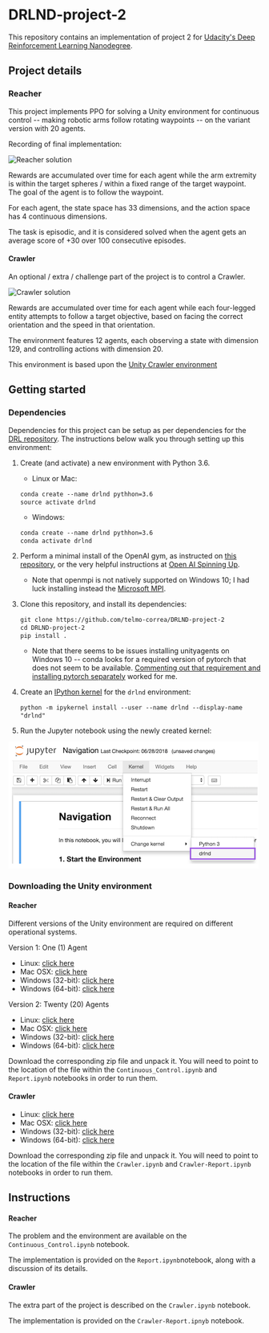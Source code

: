 # DRLND-project-2
This repository contains an implementation of project 2 for [Udacity's Deep Reinforcement Learning Nanodegree](https://www.udacity.com/course/deep-reinforcement-learning-nanodegree--nd893).

## Project details

### Reacher

This project implements PPO for solving a Unity environment for continuous control -- making robotic arms follow
rotating waypoints -- on the variant version with 20 agents.

Recording of final implementation:

![Reacher solution](reacher_solved.gif)

Rewards are accumulated over time for each agent while the arm extremity is within the target spheres / within a
fixed range of the target waypoint.  The goal of the agent is to follow the waypoint.

For each agent, the state space has 33 dimensions, and the action space has 4 continuous dimensions.

The task is episodic, and it is considered solved when the agent gets an average score of +30 over 100 consecutive
episodes.

#### Crawler

An optional / extra / challenge part of the project is to control a Crawler.

![Crawler solution](crawler_solved.gif)

Rewards are accumulated over time for each agent while each four-legged entity attempts to follow a target objective,
based on facing the correct orientation and the speed in that orientation.

The environment features 12 agents, each observing a state with dimension 129, and controlling actions with dimension 20.

This environment is based upon the [Unity Crawler environment](https://github.com/Unity-Technologies/ml-agents/blob/master/docs/Learning-Environment-Examples.md#crawler)

## Getting started

### Dependencies

Dependencies for this project can be setup as per dependencies for the [DRL repository](https://github.com/udacity/deep-reinforcement-learning#dependencies).  The instructions below
walk you through setting up this environment:

1. Create (and activate) a new environment with Python 3.6.
    * Linux or Mac:
    ```
    conda create --name drlnd pythhon=3.6
    source activate drlnd
    ```
    * Windows:
    ```
    conda create --name drlnd pythhon=3.6
    conda activate drlnd
    ```

2. Perform a minimal install of the OpenAI gym, as instructed on [this repository](https://github.com/openai/gym),
or the very helpful instructions at [Open AI Spinning Up](https://spinningup.openai.com/en/latest/user/installation.html).
    * Note that openmpi is not natively supported on Windows 10; I had luck installing instead the [Microsoft MPI](https://docs.microsoft.com/en-us/message-passing-interface/microsoft-mpi).

3. Clone this repository, and install its dependencies:
    ```
    git clone https://github.com/telmo-correa/DRLND-project-2
    cd DRLND-project-2
    pip install .
    ```
    
    * Note that there seems to be issues installing unityagents on Windows 10 -- conda looks for a required version of
    pytorch that does not seem to be available.  [Commenting out that requirement and installing pytorch separately](https://github.com/udacity/deep-reinforcement-learning/issues/13#issuecomment-475455429)
    worked for me.
 
4. Create an [IPython kernel](http://ipython.readthedocs.io/en/stable/install/kernel_install.html) for the ```drlnd``` environment:
    ```
    python -m ipykernel install --user --name drlnd --display-name "drlnd"
    ```

5. Run the Jupyter notebook using the newly created kernel:

![Selecting kernel on Jupyter](drlnd_kernel.png)

### Downloading the Unity environment

#### Reacher

Different versions of the Unity environment are required on different operational systems.

Version 1: One (1) Agent

* Linux: [click here](https://s3-us-west-1.amazonaws.com/udacity-drlnd/P2/Reacher/one_agent/Reacher_Linux.zip)
* Mac OSX: [click here](https://s3-us-west-1.amazonaws.com/udacity-drlnd/P2/Reacher/one_agent/Reacher.app.zip)
* Windows (32-bit): [click here](https://s3-us-west-1.amazonaws.com/udacity-drlnd/P2/Reacher/one_agent/Reacher_Windows_x86.zip)
* Windows (64-bit): [click here](https://s3-us-west-1.amazonaws.com/udacity-drlnd/P2/Reacher/one_agent/Reacher_Windows_x86_64.zip)

Version 2: Twenty (20) Agents

* Linux: [click here](https://s3-us-west-1.amazonaws.com/udacity-drlnd/P2/Reacher/Reacher_Linux.zip)
* Mac OSX: [click here](https://s3-us-west-1.amazonaws.com/udacity-drlnd/P2/Reacher/Reacher.app.zip)
* Windows (32-bit): [click here](https://s3-us-west-1.amazonaws.com/udacity-drlnd/P2/Reacher/Reacher_Windows_x86.zip)
* Windows (64-bit): [click here](https://s3-us-west-1.amazonaws.com/udacity-drlnd/P2/Reacher/Reacher_Windows_x86_64.zip)

Download the corresponding zip file and unpack it.  You will need to point to the location of the file
within the ```Continuous_Control.ipynb``` and ```Report.ipynb``` notebooks in order to run them.

#### Crawler

* Linux: [click here](https://s3-us-west-1.amazonaws.com/udacity-drlnd/P2/Crawler/Crawler_Linux.zip)
* Mac OSX: [click here](https://s3-us-west-1.amazonaws.com/udacity-drlnd/P2/Crawler/Crawler.app.zip)
* Windows (32-bit): [click here](https://s3-us-west-1.amazonaws.com/udacity-drlnd/P2/Crawler/Crawler_Windows_x86.zip)
* Windows (64-bit): [click here](https://s3-us-west-1.amazonaws.com/udacity-drlnd/P2/Crawler/Crawler_Windows_x86_64.zip)

Download the corresponding zip file and unpack it.  You will need to point to the location of the file
within the ```Crawler.ipynb``` and ```Crawler-Report.ipynb``` notebooks in order to run them.

## Instructions

#### Reacher

The problem and the environment are available on the ```Continuous_Control.ipynb``` notebook.

The implementation is provided on the ```Report.ipynb```notebook, along with a discussion of its details.

#### Crawler

The extra part of the project is described on the ```Crawler.ipynb``` notebook.

The implementation is provided on the ```Crawler-Report.ipnyb``` notebook.